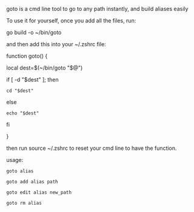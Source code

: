 goto is a cmd line tool to go to any path instantly, and build aliases easily

To use it for yourself, once you add all the files, run:

go build -o ~/bin/goto

and then add this into your ~/.zshrc file:

function goto() {

  local dest=$(~/bin/goto "$@")
  
  if [ -d "$dest" ]; then
  
    cd "$dest"
	
  else
  
    echo "$dest"
	
  fi
  
}



then run source ~/.zshrc to reset your cmd line to have the function.
 
usage:
 
	goto alias

	goto add alias path

	goto edit alias new_path

	goto rm alias 
